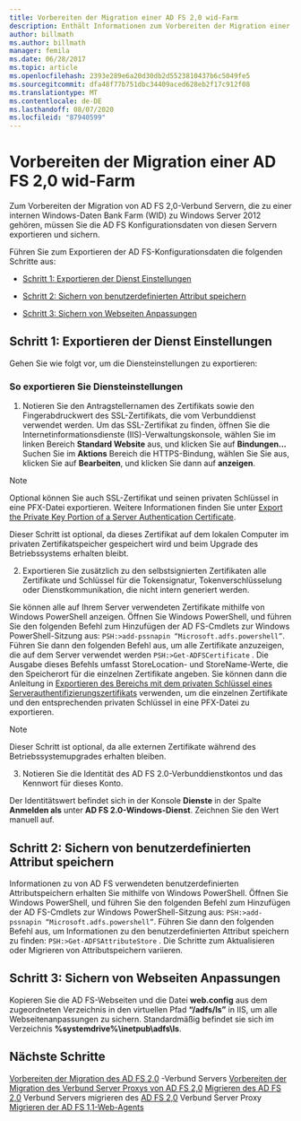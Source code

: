 ```yaml
---
title: Vorbereiten der Migration einer AD FS 2,0 wid-Farm
description: Enthält Informationen zum Vorbereiten der Migration einer AD FS 2,0-Server-wid-Farm zu Windows Server 2012.
author: billmath
ms.author: billmath
manager: femila
ms.date: 06/28/2017
ms.topic: article
ms.openlocfilehash: 2393e289e6a20d30db2d5523810437b6c5049fe5
ms.sourcegitcommit: dfa48f77b751dbc34409aced628eb2f17c912f08
ms.translationtype: MT
ms.contentlocale: de-DE
ms.lasthandoff: 08/07/2020
ms.locfileid: "87940599"
---
```

# <a name="prepare-to-migrate-an-ad-fs-20-wid-farm"></a>Vorbereiten der Migration einer AD FS 2,0 wid-Farm
 Zum Vorbereiten der Migration von AD FS 2,0-Verbund Servern, die zu einer internen Windows-Daten Bank Farm (WID) zu Windows Server 2012 gehören, müssen Sie die AD FS Konfigurationsdaten von diesen Servern exportieren und sichern.

 Führen Sie zum Exportieren der AD FS-Konfigurationsdaten die folgenden Schritte aus:

-   [Schritt 1: Exportieren der Dienst Einstellungen](#step-1-export-service-settings)

-   [Schritt 2: Sichern von benutzerdefinierten Attribut speichern](#step-2-back-up-custom-attribute-stores)

-   [Schritt 3: Sichern von Webseiten Anpassungen](#step-3-back-up-webpage-customizations)

## <a name="step-1-export-service-settings"></a>Schritt 1: Exportieren der Dienst Einstellungen
 Gehen Sie wie folgt vor, um die Diensteinstellungen zu exportieren:

### <a name="to-export-service-settings"></a>So exportieren Sie Diensteinstellungen

1.  Notieren Sie den Antragstellernamen des Zertifikats sowie den Fingerabdruckwert des SSL-Zertifikats, die vom Verbunddienst verwendet werden. Um das SSL-Zertifikat zu finden, öffnen Sie die Internetinformationsdienste (IIS)-Verwaltungskonsole, wählen Sie im linken Bereich **Standard Website** aus, und klicken Sie auf **Bindungen...** Suchen Sie im **Aktions** Bereich die HTTPS-Bindung, wählen Sie Sie aus, klicken Sie auf **Bearbeiten**, und klicken Sie dann auf **anzeigen**.

> [!NOTE]
>  Optional können Sie auch SSL-Zertifikat und seinen privaten Schlüssel in eine PFX-Datei exportieren. Weitere Informationen finden Sie unter [Export the Private Key Portion of a Server Authentication Certificate](Export-the-Private-Key-Portion-of-a-Server-Authentication-Certificate.md).
>
>  Dieser Schritt ist optional, da dieses Zertifikat auf dem lokalen Computer im privaten Zertifikatspeicher gespeichert wird und beim Upgrade des Betriebssystems erhalten bleibt.

2. Exportieren Sie zusätzlich zu den selbstsignierten Zertifikaten alle Zertifikate und Schlüssel für die Tokensignatur, Tokenverschlüsselung oder Dienstkommunikation, die nicht intern generiert werden.

Sie können alle auf Ihrem Server verwendeten Zertifikate mithilfe von Windows PowerShell anzeigen. Öffnen Sie Windows PowerShell, und führen Sie den folgenden Befehl zum Hinzufügen der AD FS-Cmdlets zur Windows PowerShell-Sitzung aus: `PSH:>add-pssnapin “Microsoft.adfs.powershell”`. Führen Sie dann den folgenden Befehl aus, um alle Zertifikate anzuzeigen, die auf dem Server verwendet werden `PSH:>Get-ADFSCertificate` . Die Ausgabe dieses Befehls umfasst StoreLocation- und StoreName-Werte, die den Speicherort für die einzelnen Zertifikate angeben.  Sie können dann die Anleitung in [Exportieren des Bereichs mit dem privaten Schlüssel eines Serverauthentifizierungszertifikats](Export-the-Private-Key-Portion-of-a-Server-Authentication-Certificate.md) verwenden, um die einzelnen Zertifikate und den entsprechenden privaten Schlüssel in eine PFX-Datei zu exportieren.

> [!NOTE]
>  Dieser Schritt ist optional, da alle externen Zertifikate während des Betriebssystemupgrades erhalten bleiben.

3. Notieren Sie die Identität des AD FS 2.0-Verbunddienstkontos und das Kennwort für dieses Konto.

Der Identitätswert befindet sich in der Konsole **Dienste** in der Spalte **Anmelden als** unter **AD FS 2.0-Windows-Dienst**. Zeichnen Sie den Wert manuell auf.

## <a name="step-2-back-up-custom-attribute-stores"></a>Schritt 2: Sichern von benutzerdefinierten Attribut speichern
 Informationen zu von AD FS verwendeten benutzerdefinierten Attributspeichern erhalten Sie mithilfe von Windows PowerShell. Öffnen Sie Windows PowerShell, und führen Sie den folgenden Befehl zum Hinzufügen der AD FS-Cmdlets zur Windows PowerShell-Sitzung aus: `PSH:>add-pssnapin “Microsoft.adfs.powershell”`. Führen Sie dann den folgenden Befehl aus, um Informationen zu den benutzerdefinierten Attribut speichern zu finden: `PSH:>Get-ADFSAttributeStore` . Die Schritte zum Aktualisieren oder Migrieren von Attributspeichern variieren.

## <a name="step-3-back-up-webpage-customizations"></a>Schritt 3: Sichern von Webseiten Anpassungen
 Kopieren Sie die AD FS-Webseiten und die Datei **web.config** aus dem zugeordneten Verzeichnis in den virtuellen Pfad **“/adfs/ls”** in IIS, um alle Webseitenanpassungen zu sichern. Standardmäßig befindet sie sich im Verzeichnis **%systemdrive%\inetpub\adfs\ls**.

## <a name="next-steps"></a>Nächste Schritte
 [Vorbereiten der Migration des AD FS 2,0](prepare-to-migrate-ad-fs-fed-server.md) -Verbund Servers [Vorbereiten der Migration des Verbund Server Proxys von AD FS 2,0](prepare-to-migrate-ad-fs-fed-proxy.md) [Migrieren des AD FS 2,0](migrate-the-ad-fs-fed-server.md) Verbund Servers migrieren des [AD FS 2,0](migrate-the-ad-fs-2-fed-server-proxy.md) Verbund Server Proxy [Migrieren der AD FS 1,1-Web-Agents](migrate-the-ad-fs-web-agent.md)